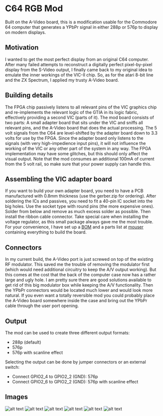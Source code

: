 # C64 RGB Mod

Built on the A-Video board, this is a modification usable for the Commodore 64 computer
that generates a YPbPr signal in either 288p or 576p to display on modern displays.

## Motivation

I wanted to get the most perfect display from an original C64 computer. After many failed attempts to 
reconstruct a digitally perfect pixel-by-pixel display from the S-Video output, I finally came back
to my original idea to emulate the inner workings of the VIC-II chip. 
So, as for the atari 8-bit line and the ZX Spectrum, I applied my trusty A-Video board. 

## Building details

The FPGA chip passively listens to all relevant pins of the VIC graphics chip and re-implements the 
relevant logic of the GTIA in its logic fabric, effectively providing a second VIC (parts of it).
The mod board consists of two parts: A small adapter board that sits under the VIC and sniffs all relevant
pins, and the A-Video board that does the actual processing. The 5 volt signals from the C64 are
level-shifted by the adapter board down to 3.3 volts for use by the FPGA.
Since the adapter board only listens to the signals (with very high-impedience input pins), it 
will not influence the working of the VIC or any other part of the system in any way. The FPGA implementation
may have some glitches, but this should only affect the visual output.
Note that the mod consumes an additional 100mA of current from the 5 volt rail, 
so make sure that your power supply can handle this.

## Assembling the VIC adapter board

If you want to build your own adapter board, you need to have a PCB manufactured with 0.8mm thickness 
(use the gerber.zip for ordering). After soldering the ICs and passives, you need to fit a 40-pin
IC socket into the big holes. Use the socket type with round pins (the more expensive ones).
Solder from below and remove as much excess solder as possible. Then install the ribbon cable connector.
Take special care when installing the voltage regulator, as this small package always gave me the most trouble.
For your convenience, I have set up a [BOM](c64board/adapterboard_bom.ods) and a parts list at 
[mouser](https://www.mouser.com/ProjectManager/ProjectDetail.aspx?AccessID=2b75b16750)
containing everything to build the board.

## Connectors

In my current build, the A-Video port is just screwed on top of the existing RF modulator.
This saved me the trouble of removing the modulator first (which would need additional circuitry to
keep the A/V output working). But this comes at the cost that the back of the computer case 
now has a rather large and ugly hole. I am pretty sure there are good solutions available to get rid of
this big modulator box while keeping the A/V functionality. Then the YPbPr connectors would be located
much lower and would look more natural.
If you even want a totally reversible mod you could probably place the A-Video board somewhere inside the
case and bring out the YPbPr cable through the user port opening.

## Output

The mod can be used to create three different output formats:
* 288p (default)
* 576p
* 576p with scanline effect

Selecting the output can be done by jumper connectors or an external switch:
* Connect GPIO2_4 to GPIO2_2 (GND): 576p
* Connect GPIO2_6 to GPIO2_2 (GND): 576p with scanline effect

## Images
![alt text](doc/adapterboard.jpg "VIC-II adapter board")
![alt text](doc/modboards.jpg "Installation of the two mod boards")
![alt text](doc/connectors.jpg "Backside connectors")
![alt text](doc/mode_288p.jpg "Display with standard definition (crappy upscaler)")
![alt text](doc/mode_576p.jpg "Display with doubled scanlines")
![alt text](doc/mode_576p_scanlines.jpg "Display with doubled scanlines and visual scanline effect")

